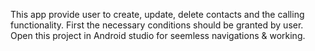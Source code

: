 This app provide user to create, update, delete contacts and the calling functionality.
First the necessary conditions should be granted by user.
Open this project in Android studio for seemless navigations & working.

